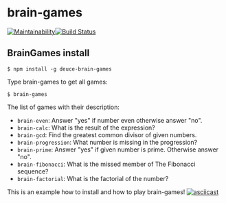 # brain-games

[![Maintainability](https://api.codeclimate.com/v1/badges/d4b683a45f74dc407b49/maintainability)](https://codeclimate.com/github/PavelDeuce/frontend-project-lvl1/maintainability)[![Build Status](https://travis-ci.org/PavelDeuce/brain-games.svg?branch=master)](https://travis-ci.org/PavelDeuce/brain-games)

## BrainGames install

`$ npm install -g deuce-brain-games`

Type brain-games to get all games:

`$ brain-games`

The list of games with their description:

* `brain-even`: Answer "yes" if number even otherwise answer "no".
* `brain-calc`: What is the result of the expression?
* `brain-gcd`: Find the greatest common divisor of given numbers.
* `brain-progression`: What number is missing in the progression?
* `brain-prime`: Answer "yes" if given number is prime. Otherwise answer "no".
* `brain-fibonacci`: What is the missed member of The Fibonacci sequence?
* `brain-factorial`: What is the factorial of the number?

This is an example how to install and how to play brain-games!
[![asciicast](https://asciinema.org/a/G0jk4ogvWc76NS79p8PnsHro3.svg)](https://asciinema.org/a/G0jk4ogvWc76NS79p8PnsHro3)
